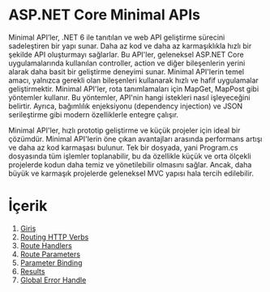 # ASP.NET Core Minimal APIs

Minimal API’ler, .NET 6 ile tanıtılan ve web API geliştirme sürecini sadeleştiren bir yapı sunar. Daha az kod ve daha az karmaşıklıkla hızlı bir şekilde API oluşturmayı sağlarlar. Bu API'ler, geleneksel ASP.NET Core uygulamalarında kullanılan controller, action ve diğer bileşenlerin yerini alarak daha basit bir geliştirme deneyimi sunar. Minimal API'lerin temel amacı, yalnızca gerekli olan bileşenleri kullanarak hızlı ve hafif uygulamalar geliştirmektir.
Minimal API'ler, rota tanımlamaları için MapGet, MapPost gibi yöntemler kullanır. Bu yöntemler, API'nin hangi istekleri nasıl işleyeceğini belirtir. Ayrıca, bağımlılık enjeksiyonu (dependency injection) ve JSON serileştirme gibi modern özelliklerle entegre çalışır.

Minimal API'ler, hızlı prototip geliştirme ve küçük projeler için ideal bir çözümdür.
Minimal API'lerin öne çıkan avantajları arasında performans artışı ve daha az kod karmaşası bulunur. Tek bir dosyada, yani Program.cs dosyasında tüm işlemler toplanabilir, bu da özellikle küçük ve orta ölçekli projelerde kodun daha temiz ve yönetilebilir olmasını sağlar. Ancak, daha büyük ve karmaşık projelerde geleneksel MVC yapısı hala tercih edilebilir. 

# İçerik 
1. [Giriş](https://www.youtube.com/watch?v=5Op71vTjJ6Q&list=PLK37qYAhi0Ed9yogmznGl2eGspYc_FSbg) 
2. [Routing HTTP Verbs](https://www.youtube.com/watch?v=WI2YG7W8Pbk&list=PLK37qYAhi0Ed9yogmznGl2eGspYc_FSbg&index=2)
3. [Route Handlers](https://www.youtube.com/watch?v=YzbWu9Wa4MM&list=PLK37qYAhi0Ed9yogmznGl2eGspYc_FSbg&index=3)
4. [Route Parameters](https://www.youtube.com/watch?v=1BcalNN-Uf4&list=PLK37qYAhi0Ed9yogmznGl2eGspYc_FSbg&index=4)
5. [Parameter Binding](https://www.youtube.com/watch?v=mN0yhn4KZCw&list=PLK37qYAhi0Ed9yogmznGl2eGspYc_FSbg&index=5)
6. [Results](https://www.youtube.com/watch?v=bD9JLpXzkAw&list=PLK37qYAhi0Ed9yogmznGl2eGspYc_FSbg&index=6)
6. [Global Error Handle](https://www.youtube.com/watch?v=nBD-lFf1dxs&list=PLK37qYAhi0Ed9yogmznGl2eGspYc_FSbg&index=7)